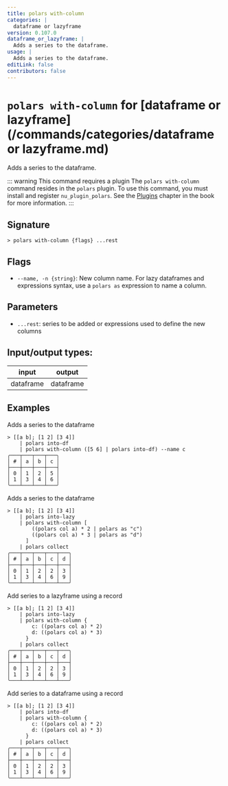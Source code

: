 ```yaml
---
title: polars with-column
categories: |
  dataframe or lazyframe
version: 0.107.0
dataframe_or_lazyframe: |
  Adds a series to the dataframe.
usage: |
  Adds a series to the dataframe.
editLink: false
contributors: false
---
```

<!-- This file is automatically generated. Please edit the command in https://github.com/nushell/nushell instead. -->

# `polars with-column` for [dataframe or lazyframe](/commands/categories/dataframe or lazyframe.md)

<div class='command-title'>Adds a series to the dataframe.</div>

::: warning This command requires a plugin
The `polars with-column` command resides in the `polars` plugin.
To use this command, you must install and register `nu_plugin_polars`.
See the [Plugins](/book/plugins.html) chapter in the book for more information.
:::


## Signature

```> polars with-column {flags} ...rest```

## Flags

 -  `--name, -n {string}`: New column name. For lazy dataframes and expressions syntax, use a `polars as` expression to name a column.

## Parameters

 -  `...rest`: series to be added or expressions used to define the new columns


## Input/output types:

| input     | output    |
| --------- | --------- |
| dataframe | dataframe |
## Examples

Adds a series to the dataframe
```nu
> [[a b]; [1 2] [3 4]]
    | polars into-df
    | polars with-column ([5 6] | polars into-df) --name c
╭───┬───┬───┬───╮
│ # │ a │ b │ c │
├───┼───┼───┼───┤
│ 0 │ 1 │ 2 │ 5 │
│ 1 │ 3 │ 4 │ 6 │
╰───┴───┴───┴───╯

```

Adds a series to the dataframe
```nu
> [[a b]; [1 2] [3 4]]
    | polars into-lazy
    | polars with-column [
        ((polars col a) * 2 | polars as "c")
        ((polars col a) * 3 | polars as "d")
      ]
    | polars collect
╭───┬───┬───┬───┬───╮
│ # │ a │ b │ c │ d │
├───┼───┼───┼───┼───┤
│ 0 │ 1 │ 2 │ 2 │ 3 │
│ 1 │ 3 │ 4 │ 6 │ 9 │
╰───┴───┴───┴───┴───╯

```

Add series to a lazyframe using a record
```nu
> [[a b]; [1 2] [3 4]]
    | polars into-lazy
    | polars with-column {
        c: ((polars col a) * 2)
        d: ((polars col a) * 3)
      }
    | polars collect
╭───┬───┬───┬───┬───╮
│ # │ a │ b │ c │ d │
├───┼───┼───┼───┼───┤
│ 0 │ 1 │ 2 │ 2 │ 3 │
│ 1 │ 3 │ 4 │ 6 │ 9 │
╰───┴───┴───┴───┴───╯

```

Add series to a dataframe using a record
```nu
> [[a b]; [1 2] [3 4]]
    | polars into-df
    | polars with-column {
        c: ((polars col a) * 2)
        d: ((polars col a) * 3)
      }
    | polars collect
╭───┬───┬───┬───┬───╮
│ # │ a │ b │ c │ d │
├───┼───┼───┼───┼───┤
│ 0 │ 1 │ 2 │ 2 │ 3 │
│ 1 │ 3 │ 4 │ 6 │ 9 │
╰───┴───┴───┴───┴───╯

```

